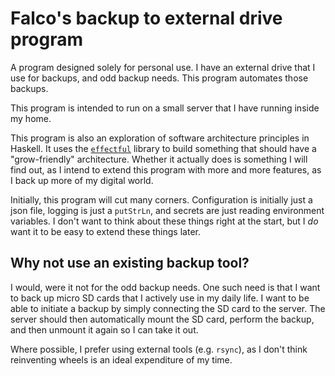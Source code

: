 # Falco's backup to external drive program

A program designed solely for personal use. I have an external drive that I use
for backups, and odd backup needs. This program automates those backups.

This program is intended to run on a small server that I have running inside my
home.

This program is also an exploration of software architecture principles in
Haskell. It uses the
[`effectful`](https://github.com/haskell-effectful/effectful) library to build
something that should have a "grow-friendly" architecture. Whether it actually
does is something I will find out, as I intend to extend this program with more
and more features, as I back up more of my digital world.

Initially, this program will cut many corners. Configuration is initially just a
json file, logging is just a `putStrLn`, and secrets are just reading
environment variables. I don't want to think about these things right at the
start, but I _do_ want it to be easy to extend these things later.

## Why not use an existing backup tool?

I would, were it not for the odd backup needs. One such need is that I want to
back up micro SD cards that I actively use in my daily life. I want to be able
to initiate a backup by simply connecting the SD card to the server. The server
should then automatically mount the SD card, perform the backup, and then
unmount it again so I can take it out.

Where possible, I prefer using external tools (e.g. `rsync`), as I don't think
reinventing wheels is an ideal expenditure of my time.
